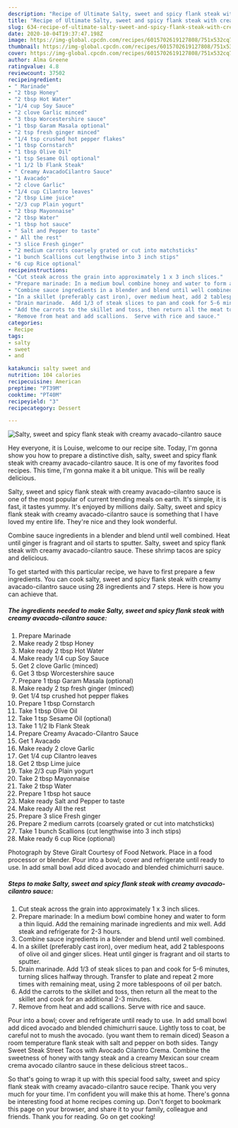 ```yaml
---
description: "Recipe of Ultimate Salty, sweet and spicy flank steak with creamy avacado-cilantro sauce"
title: "Recipe of Ultimate Salty, sweet and spicy flank steak with creamy avacado-cilantro sauce"
slug: 634-recipe-of-ultimate-salty-sweet-and-spicy-flank-steak-with-creamy-avacado-cilantro-sauce
date: 2020-10-04T19:37:47.198Z
image: https://img-global.cpcdn.com/recipes/6015702619127808/751x532cq70/salty-sweet-and-spicy-flank-steak-with-creamy-avacado-cilantro-sauce-recipe-main-photo.jpg
thumbnail: https://img-global.cpcdn.com/recipes/6015702619127808/751x532cq70/salty-sweet-and-spicy-flank-steak-with-creamy-avacado-cilantro-sauce-recipe-main-photo.jpg
cover: https://img-global.cpcdn.com/recipes/6015702619127808/751x532cq70/salty-sweet-and-spicy-flank-steak-with-creamy-avacado-cilantro-sauce-recipe-main-photo.jpg
author: Alma Greene
ratingvalue: 4.8
reviewcount: 37502
recipeingredient:
- " Marinade"
- "2 tbsp Honey"
- "2 tbsp Hot Water"
- "1/4 cup Soy Sauce"
- "2 clove Garlic minced"
- "3 tbsp Worcestershire sauce"
- "1 tbsp Garam Masala optional"
- "2 tsp fresh ginger minced"
- "1/4 tsp crushed hot pepper flakes"
- "1 tbsp Cornstarch"
- "1 tbsp Olive Oil"
- "1 tsp Sesame Oil optional"
- "1 1/2 lb Flank Steak"
- " Creamy AvacadoCilantro Sauce"
- "1 Avacado"
- "2 clove Garlic"
- "1/4 cup Cilantro leaves"
- "2 tbsp Lime juice"
- "2/3 cup Plain yogurt"
- "2 tbsp Mayonnaise"
- "2 tbsp Water"
- "1 tbsp hot sauce"
- " Salt and Pepper to taste"
- " All the rest"
- "3 slice Fresh ginger"
- "2 medium carrots coarsely grated or cut into matchsticks"
- "1 bunch Scallions cut lengthwise into 3 inch stips"
- "6 cup Rice optional"
recipeinstructions:
- "Cut steak across the grain into approximately 1 x 3 inch slices."
- "Prepare marinade: In a medium bowl combine honey and water to form a thin liquid.  Add the remaining marinade ingredients and mix well.  Add steak and refrigerate for 2-3 hours."
- "Combine sauce ingredients in a blender and blend until well combined."
- "In a skillet (preferably cast iron), over medium heat, add 2 tablespoons of olive oil and ginger slices.  Heat until ginger is fragrant and oil starts to sputter."
- "Drain marinade.  Add 1/3 of steak slices to pan and cook for 5-6 minutes, turning slices halfway through.  Transfer to plate and repeat 2 more times with remaining meat, using 2 more tablespoons of oil per batch."
- "Add the carrots to the skillet and toss, then return all the meat to the skillet and cook for an additional 2-3 minutes."
- "Remove from heat and add scallions.  Serve with rice and sauce."
categories:
- Recipe
tags:
- salty
- sweet
- and

katakunci: salty sweet and 
nutrition: 104 calories
recipecuisine: American
preptime: "PT39M"
cooktime: "PT40M"
recipeyield: "3"
recipecategory: Dessert

---
```



![Salty, sweet and spicy flank steak with creamy avacado-cilantro sauce](https://img-global.cpcdn.com/recipes/6015702619127808/751x532cq70/salty-sweet-and-spicy-flank-steak-with-creamy-avacado-cilantro-sauce-recipe-main-photo.jpg)

Hey everyone, it is Louise, welcome to our recipe site. Today, I'm gonna show you how to prepare a distinctive dish, salty, sweet and spicy flank steak with creamy avacado-cilantro sauce. It is one of my favorites food recipes. This time, I'm gonna make it a bit unique. This will be really delicious.

Salty, sweet and spicy flank steak with creamy avacado-cilantro sauce is one of the most popular of current trending meals on earth. It's simple, it is fast, it tastes yummy. It's enjoyed by millions daily. Salty, sweet and spicy flank steak with creamy avacado-cilantro sauce is something that I have loved my entire life. They're nice and they look wonderful.

Combine sauce ingredients in a blender and blend until well combined. Heat until ginger is fragrant and oil starts to sputter. Salty, sweet and spicy flank steak with creamy avacado-cilantro sauce. These shrimp tacos are spicy and delicious.


To get started with this particular recipe, we have to first prepare a few ingredients. You can cook salty, sweet and spicy flank steak with creamy avacado-cilantro sauce using 28 ingredients and 7 steps. Here is how you can achieve that.

<!--inarticleads1-->

##### The ingredients needed to make Salty, sweet and spicy flank steak with creamy avacado-cilantro sauce:

1. Prepare  Marinade
1. Make ready 2 tbsp Honey
1. Make ready 2 tbsp Hot Water
1. Make ready 1/4 cup Soy Sauce
1. Get 2 clove Garlic (minced)
1. Get 3 tbsp Worcestershire sauce
1. Prepare 1 tbsp Garam Masala (optional)
1. Make ready 2 tsp fresh ginger (minced)
1. Get 1/4 tsp crushed hot pepper flakes
1. Prepare 1 tbsp Cornstarch
1. Take 1 tbsp Olive Oil
1. Take 1 tsp Sesame Oil (optional)
1. Take 1 1/2 lb Flank Steak
1. Prepare  Creamy Avacado-Cilantro Sauce
1. Get 1 Avacado
1. Make ready 2 clove Garlic
1. Get 1/4 cup Cilantro leaves
1. Get 2 tbsp Lime juice
1. Take 2/3 cup Plain yogurt
1. Take 2 tbsp Mayonnaise
1. Take 2 tbsp Water
1. Prepare 1 tbsp hot sauce
1. Make ready  Salt and Pepper to taste
1. Make ready  All the rest
1. Prepare 3 slice Fresh ginger
1. Prepare 2 medium carrots (coarsely grated or cut into matchsticks)
1. Take 1 bunch Scallions (cut lengthwise into 3 inch stips)
1. Make ready 6 cup Rice (optional)


Photograph by Steve Giralt Courtesy of Food Network. Place in a food processor or blender. Pour into a bowl; cover and refrigerate until ready to use. In add small bowl add diced avocado and blended chimichurri sauce. 

<!--inarticleads2-->

##### Steps to make Salty, sweet and spicy flank steak with creamy avacado-cilantro sauce:

1. Cut steak across the grain into approximately 1 x 3 inch slices.
1. Prepare marinade: In a medium bowl combine honey and water to form a thin liquid.  Add the remaining marinade ingredients and mix well.  Add steak and refrigerate for 2-3 hours.
1. Combine sauce ingredients in a blender and blend until well combined.
1. In a skillet (preferably cast iron), over medium heat, add 2 tablespoons of olive oil and ginger slices.  Heat until ginger is fragrant and oil starts to sputter.
1. Drain marinade.  Add 1/3 of steak slices to pan and cook for 5-6 minutes, turning slices halfway through.  Transfer to plate and repeat 2 more times with remaining meat, using 2 more tablespoons of oil per batch.
1. Add the carrots to the skillet and toss, then return all the meat to the skillet and cook for an additional 2-3 minutes.
1. Remove from heat and add scallions.  Serve with rice and sauce.


Pour into a bowl; cover and refrigerate until ready to use. In add small bowl add diced avocado and blended chimichurri sauce. Lightly toss to coat, be careful not to mush the avocado. (you want them to remain diced) Season a room temperature flank steak with salt and pepper on both sides. Tangy Sweet Steak Street Tacos with Avocado Cilantro Crema. Combine the sweetness of honey with tangy steak and a creamy Mexican sour cream crema avocado cilantro sauce in these delicious street tacos.. 

So that's going to wrap it up with this special food salty, sweet and spicy flank steak with creamy avacado-cilantro sauce recipe. Thank you very much for your time. I'm confident you will make this at home. There's gonna be interesting food at home recipes coming up. Don't forget to bookmark this page on your browser, and share it to your family, colleague and friends. Thank you for reading. Go on get cooking!
